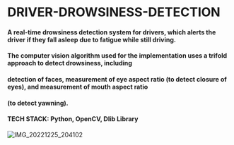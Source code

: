 # DRIVER-DROWSINESS-DETECTION
#### A real-time drowsiness detection system for drivers, which alerts the driver if they fall asleep due to fatigue while still driving.
#### The computer vision algorithm used for the implementation uses a trifold approach to detect drowsiness, including
#### detection of faces, measurement of eye aspect ratio (to detect closure of eyes), and measurement of mouth aspect ratio
#### (to detect yawning).
#### TECH STACK: Python, OpenCV, Dlib Library
![IMG_20221225_204102](https://user-images.githubusercontent.com/77573875/209473340-eaadeb59-19ff-4315-8daf-d2eba4282015.jpg)
